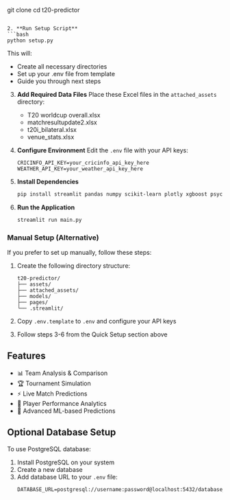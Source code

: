 git clone <repository-url>
   cd t20-predictor
   ```

2. **Run Setup Script**
   ```bash
   python setup.py
   ```
   This will:
   - Create all necessary directories
   - Set up your .env file from template
   - Guide you through next steps

3. **Add Required Data Files**
   Place these Excel files in the `attached_assets` directory:
   - T20 worldcup overall.xlsx
   - matchresultupdate2.xlsx
   - t20i_bilateral.xlsx
   - venue_stats.xlsx

4. **Configure Environment**
   Edit the `.env` file with your API keys:
   ```
   CRICINFO_API_KEY=your_cricinfo_api_key_here
   WEATHER_API_KEY=your_weather_api_key_here
   ```

5. **Install Dependencies**
   ```bash
   pip install streamlit pandas numpy scikit-learn plotly xgboost psycopg2-binary requests openpyxl
   ```

6. **Run the Application**
   ```bash
   streamlit run main.py
   ```

### Manual Setup (Alternative)

If you prefer to set up manually, follow these steps:

1. Create the following directory structure:
   ```
   t20-predictor/
   ├── assets/
   ├── attached_assets/
   ├── models/
   ├── pages/
   └── .streamlit/
   ```

2. Copy `.env.template` to `.env` and configure your API keys

3. Follow steps 3-6 from the Quick Setup section above

## Features

- 📊 Team Analysis & Comparison
- 🏆 Tournament Simulation
- ⚡ Live Match Predictions
- 👤 Player Performance Analytics
- 🎯 Advanced ML-based Predictions

## Optional Database Setup

To use PostgreSQL database:
1. Install PostgreSQL on your system
2. Create a new database
3. Add database URL to your `.env` file:
   ```
   DATABASE_URL=postgresql://username:password@localhost:5432/database_name